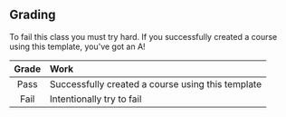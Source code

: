 ## Grading

To fail this class you must try hard.
If you successfully created a course using this template, you've got an A!

Grade | Work
:---: | :---
 Pass | Successfully created a course using this template
 Fail | Intentionally try to fail
